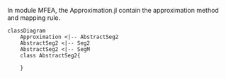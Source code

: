 In module MFEA, the Approximation.jl contain the approximation method and mapping rule.
``` mermaid
classDiagram
    Approximation <|-- AbstractSeg2
    AbstractSeg2 <|-- Seg2
    AbstractSeg2 <|-- SegM
    class AbstractSeg2{

    }
```
